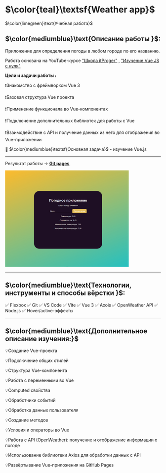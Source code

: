 # $\color{teal}\textsf{Weather app}$

$\color{limegreen}\text{Учебная работа}$

## $\color{mediumblue}\text{Описание работы }$:

Приложение для определения погоды в любом городе по его названию.

Работа основана на YouTube-курсе ["Школа itProger"](https://www.youtube.com/@itproger) , ["Изучение Vue JS с нуля"](https://www.youtube.com/watch?v=gc4mdM1CcNo&list=PLDyJYA6aTY1lwiVmcFFb7g0dRehAXmWUn&index=6)

**Цели и задачи работы :**

❗Знакомство с фреймворком Vue 3

❗Базовая структура Vue проекта

❗Применение функционала во Vue-компонентах

❗Подключение дополнительных библиотек для работы с Vue

❗Взаимодействие с API и получение данных из него для отображения во Vue-приложении

🎯 $\color{mediumblue}\textsf{Основная задача}$ - изучение Vue.js

---

Результат работы -> [**Git pages**](https://artiom-work.github.io/vue-app-weather/)

<img src="./public/weather-app.jpg" width="400" alt="Изображение страницы">

---

## $\color{mediumblue}\text{Технологии, инструменты и способы вёрстки }$:

✅ Flexbox
✅ Git
✅ VS Code
✅ Vite
✅ Vue 3
✅ Axois
✅ OpenWeather API
✅ Node.js
✅ Hover/active-эффекты

---

## $\color{mediumblue}\text{Дополнительное описание изучения:}$

💡Создание Vue-проекта

💡Подключение общих стилей

💡Структура Vue-компонента

💡Работа с переменными во Vue

💡Computed свойства

💡Обработчики событий

💡Обработка данных пользователя

💡Создание методов

💡Условия и операторы во Vue

💡Работа с API (OpenWeather): получение и отображение информации о погоде

💡Использование библиотеки Axios для обработки данных с API

💡Развёртывание Vue-приложения на GitHub Pages
